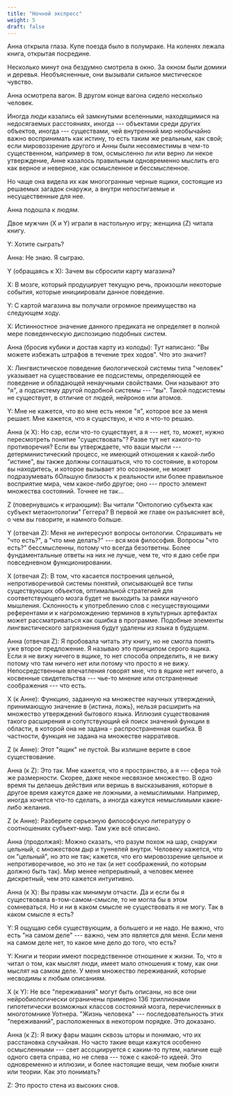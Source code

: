 ```yaml
---
title: "Ночной экспресс"
weight: 5
draft: false
---
```


Анна открыла глаза. Купе поезда было в полумраке. На коленях лежала книга, открытая посредине. 

Несколько минут она бездумно смотрела в окно. За окном были домики и деревья. Необъясненные, они вызывали сильное мистическое чувство. 

Анна осмотрела вагон. В другом конце вагона сидело несколько человек. 

Иногда люди казались ей замкнутыми вселенными, находящимися на недосягаемых расстояниях, иногда --- объектами среди других объектов, иногда --- существами, чей внутренний мир необычайно важно воспринимать как истину, то есть таким же реальным, как свой; если мировоззрение другого и Анны были несовместимы в чем-то существенном, например в том, осмысленно ли или верно ли некое утверждение, Анне казалось правильным одновременно мыслить его как верное и неверное, как осмысленное и бессмысленное. 

Но чаще она видела их как многогранные черные ящики, состоящие из решаемых загадок снаружи, а внутри непостигаемые и несущественные для нее. 

Анна подошла к людям. 

Двое мужчин (X и Y) играли в настольную игру; женщина (Z) читала книгу. 

Y: Хотите сыграть? 

Анна: Не знаю. Я сыграю. 

Y (обращаясь к X): Зачем вы сбросили карту магазина? 

X: В мозге, который продуцирует текущую речь, произошли некоторые события, которые инициировали данное поведение. 

Y: С картой магазина вы получали огромное преимущество на следующем ходу. 

Х: Истинностное значение данного предиката не определяет в полной мере поведенческую диспозицию подобных систем.

Анна (бросив кубики и достав карту из колоды): Тут написано: "Вы можете избежать штрафов в течение трех ходов". Что это значит? 

X: Лингвистическое поведение биологической системы типа "человек" указывает на существование ее подсистемы, определяющей ее поведение и обладающей ненаучными свойствами. Они называют это "я", а подсистему другой подобной системы --- "вы". Такой подсистемы не существует, в отличие от людей, нейронов или атомов. 

Y: Мне не кажется, что во мне есть некое "я", которое все за меня решает. Мне кажется, что я существую, и что я что-то решаю. 

Анна (к X): Но сэр, если что-то существует, а я --- нет, то, может, нужно пересмотреть понятие "существовать"? Разве тут нет какого-то противоречия? Если вы утверждаете, что ваши мысли --- детерминистический процесс, не имеющий отношения к какой-либо "истине", вы также должны соглашаться, что то состояние, в котором вы находитесь, и которое вызывает это осознание, не может подразумевать бОльшую близость к реальности или более правильное восприятие мира, чем какое-либо другое; оно --- просто элемент множества состояний. Точнее не так... 

Z (повернувшись к играющим): Вы читали "Онтологию субъекта как субъект метаонтологии" Геггера? В первой же главе он разъясняет всё, о чем вы говорите, и намного больше. 

Y (отвечая Z): Меня не интересуют вопросы онтологии. Спрашивать не "что есть?", а "что мне делать?" --- вся моя философия. Вопросы "что есть?" бессмысленны, потому что всегда безответны. Более фундаментальные ответы на них не лучше, чем те, что я даю себе при повседневном функционировании. 

Х (отвечая Z): В том, что касается построения цельной, непротиворечивой системы понятий, описывающей все типы существующих объектов, оптимальной стратегией для соответствующего мозга будет не выходить за рамки научного мышления. Склонность к употреблению слов с несуществующими референтами и к нагромождению терминов в культурных артефактах может рассматриваться как ошибка в программе. Подобные элементы лингвистического загрязнения будут удалены из языка в будущем. 

Анна (отвечая Z): Я пробовала читать эту книгу, но не смогла понять уже второе предложение. Я называю это принципом серого ящика. Если я не вижу ничего в ящике, то нет способа определить, я не вижу потому что там ничего нет или потому что просто я не вижу. Непосредственные впечатления говорят мне, что в ящике нет ничего, а косвенные свидетельства --- чье-то мнение или отстраненные соображения --- что есть. 

Х (к Анне): Функцию, заданную на множестве научных утверждений, принимающую значение в {истина, ложь}, нельзя расширить на множество утверждений бытового языка. Иллюзия существования такого расширения и сопутствующий ей поиск значений функции в области, в которой она не задана - распространенная ошибка. В частности, функция не задана на множестве нарративов. 

Z (к Анне): Этот "ящик" не пустой. Вы излишне верите в свое существование. 

Анна (к Z): Это так. Мне кажется, что я пространство, а я --- сфера той же размерности. Скорее, даже некое несвязное множество. В одно время ты делаешь действия или веришь в высказывания, которые в другое время кажутся даже не ложными, а немыслимыми. Например, иногда хочется что-то сделать, а иногда кажутся немыслимыми какие-либо желания.  

Z (к Анне): Разберите серьезную философскую литературу о соотношениях субъект-мир. Там уже всё описано. 

Анна (продолжая): Можно сказать, что разум похож на шар, снаружи цельный, с множеством дыр и туннелей внутри. Человеку кажется, что он "цельный", но это не так; кажется, что его мировоззрение цельное и непротиворечивое, но это не так (и нет соображений, по которым должно быть так). Мир менее непрерывный, а человек менее дискретный, чем это кажется интуитивно. 

Анна (к Х): Вы правы как минимум отчасти. Да и если бы я существовала в-том-самом-смысле, то не могла бы в этом сомневаться. Но и ни в каком смысле не существовать я не могу. Так в каком смысле я есть? 

Y: Я ощущаю себя существующим, а большего и не надо. Не важно, что есть "на самом деле" --- важно, чем это является для меня. Если меня на самом деле нет, то какое мне дело до того, что есть?

Y: Книги и теории имеют посредственное отношение к жизни. То, что я читал о том, как мыслят люди, имеет мало отношения к тому, как они мыслят на самом деле. У меня множество переживаний, которые несводимы к любым описаниям. 

X (к Y): Не все "переживания" могут быть описаны, но все они нейробиологически ограничены примерно 136 триллионами гипотетически возможных классов состояний мозга, перечисленных в многотомнике Уотнера. "Жизнь человека" --- последовательность этих "переживаний", расположенных в некотором порядке. Это доказано. 

Анна (к Z): Я вижу фары машин сквозь шторы и понимаю, что их расстановка случайная. Но часто такие вещи кажутся особенно осмысленными --- свет ассоциируется с каким-то путем, наличие ещё одного света справа, но не слева --- тоже с какой-то идеей. Это одновременно и иллюзии, и более настоящие вещи, чем любые книги или теории. Как это понимать? 

Z: Это просто стена из высоких снов. 
